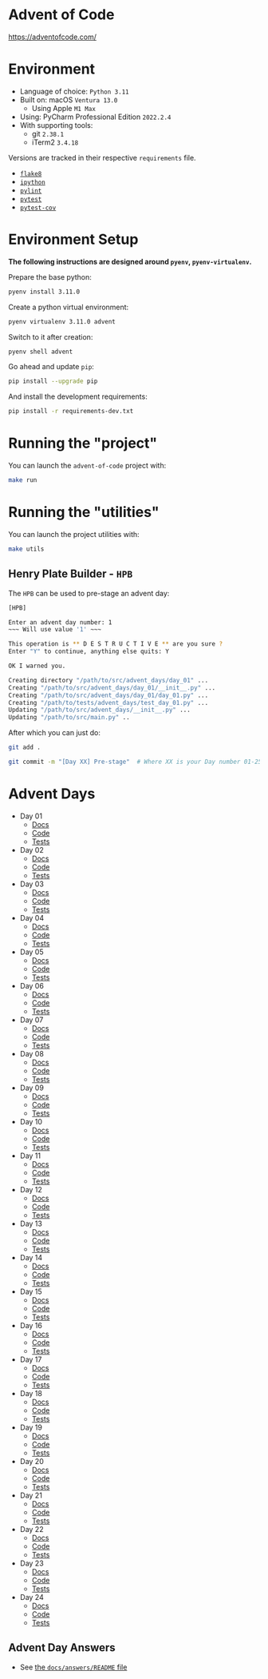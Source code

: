 # Advent of Code

https://adventofcode.com/

# Environment

- Language of choice: `Python 3.11`
- Built on: macOS `Ventura 13.0`
  - Using Apple `M1 Max`
- Using: PyCharm Professional Edition `2022.2.4`
- With supporting tools:
  - git `2.38.1`
  - iTerm2 `3.4.18`

Versions are tracked in their respective `requirements` file.

- [`flake8`](https://pypi.org/project/flake8/)
- [`ipython`](https://pypi.org/project/ipython/)
- [`pylint`](https://pypi.org/project/pylint/)
- [`pytest`](https://pypi.org/project/pytest/)
- [`pytest-cov`](https://pypi.org/project/pytest-cov/)

# Environment Setup

**The following instructions are designed around `pyenv`, `pyenv-virtualenv`.**

Prepare the base python:

```bash
pyenv install 3.11.0
```

Create a python virtual environment:

```bash
pyenv virtualenv 3.11.0 advent
```

Switch to it after creation:

```bash
pyenv shell advent
```

Go ahead and update `pip`:

```bash
pip install --upgrade pip
```

And install the development requirements:

```bash
pip install -r requirements-dev.txt
```

# Running the "project"

You can launch the `advent-of-code` project with:

```bash
make run
```

# Running the "utilities"

You can launch the project utilities with:

```bash
make utils
```

## Henry Plate Builder - `HPB`

The `HPB` can be used to pre-stage an advent day:

```bash
[HPB]

Enter an advent day number: 1
~~~ Will use value '1' ~~~

This operation is ** D E S T R U C T I V E ** are you sure ?
Enter "Y" to continue, anything else quits: Y

OK I warned you.

Creating directory "/path/to/src/advent_days/day_01" ...
Creating "/path/to/src/advent_days/day_01/__init__.py" ...
Creating "/path/to/src/advent_days/day_01/day_01.py" ...
Creating "/path/to/tests/advent_days/test_day_01.py" ...
Updating "/path/to/src/advent_days/__init__.py" ...
Updating "/path/to/src/main.py" ..
```

After which you can just do:

```bash
git add .

git commit -m "[Day XX] Pre-stage"  # Where XX is your Day number 01-25
```

# Advent Days

- Day 01
  - [Docs](https://github.com/urda/advent-of-code/blob/master/docs/day_01.md)
  - [Code](https://github.com/urda/advent-of-code/tree/master/src/advent_days/day_01)
  - [Tests](https://github.com/urda/advent-of-code/blob/master/tests/advent_days/test_day_01.py)
- Day 02
  - [Docs](https://github.com/urda/advent-of-code/blob/master/docs/day_02.md)
  - [Code](https://github.com/urda/advent-of-code/tree/master/src/advent_days/day_02)
  - [Tests](https://github.com/urda/advent-of-code/blob/master/tests/advent_days/test_day_02.py)
- Day 03
  - [Docs](https://github.com/urda/advent-of-code/blob/master/docs/day_03.md)
  - [Code](https://github.com/urda/advent-of-code/tree/master/src/advent_days/day_03)
  - [Tests](https://github.com/urda/advent-of-code/blob/master/tests/advent_days/test_day_03.py)
- Day 04
  - [Docs](https://github.com/urda/advent-of-code/blob/master/docs/day_04.md)
  - [Code](https://github.com/urda/advent-of-code/tree/master/src/advent_days/day_04)
  - [Tests](https://github.com/urda/advent-of-code/blob/master/tests/advent_days/test_day_04.py)
- Day 05
  - [Docs](https://github.com/urda/advent-of-code/blob/master/docs/day_05.md)
  - [Code](https://github.com/urda/advent-of-code/tree/master/src/advent_days/day_05)
  - [Tests](https://github.com/urda/advent-of-code/blob/master/tests/advent_days/test_day_05.py)
- Day 06
  - [Docs](https://github.com/urda/advent-of-code/blob/master/docs/day_06.md)
  - [Code](https://github.com/urda/advent-of-code/tree/master/src/advent_days/day_06)
  - [Tests](https://github.com/urda/advent-of-code/blob/master/tests/advent_days/test_day_06.py)
- Day 07
  - [Docs](https://github.com/urda/advent-of-code/blob/master/docs/day_07.md)
  - [Code](https://github.com/urda/advent-of-code/tree/master/src/advent_days/day_07)
  - [Tests](https://github.com/urda/advent-of-code/blob/master/tests/advent_days/test_day_07.py)
- Day 08
  - [Docs](https://github.com/urda/advent-of-code/blob/master/docs/day_08.md)
  - [Code](https://github.com/urda/advent-of-code/tree/master/src/advent_days/day_08)
  - [Tests](https://github.com/urda/advent-of-code/blob/master/tests/advent_days/test_day_08.py)
- Day 09
  - [Docs](https://github.com/urda/advent-of-code/blob/master/docs/day_09.md)
  - [Code](https://github.com/urda/advent-of-code/tree/master/src/advent_days/day_09)
  - [Tests](https://github.com/urda/advent-of-code/blob/master/tests/advent_days/test_day_09.py)
- Day 10
  - [Docs](https://github.com/urda/advent-of-code/blob/master/docs/day_10.md)
  - [Code](https://github.com/urda/advent-of-code/tree/master/src/advent_days/day_10)
  - [Tests](https://github.com/urda/advent-of-code/blob/master/tests/advent_days/test_day_10.py)
- Day 11
  - [Docs](https://github.com/urda/advent-of-code/blob/master/docs/day_11.md)
  - [Code](https://github.com/urda/advent-of-code/tree/master/src/advent_days/day_11)
  - [Tests](https://github.com/urda/advent-of-code/blob/master/tests/advent_days/test_day_11.py)
- Day 12
  - [Docs](https://github.com/urda/advent-of-code/blob/master/docs/day_12.md)
  - [Code](https://github.com/urda/advent-of-code/tree/master/src/advent_days/day_12)
  - [Tests](https://github.com/urda/advent-of-code/blob/master/tests/advent_days/test_day_12.py)
- Day 13
  - [Docs](https://github.com/urda/advent-of-code/blob/master/docs/day_13.md)
  - [Code](https://github.com/urda/advent-of-code/tree/master/src/advent_days/day_13)
  - [Tests](https://github.com/urda/advent-of-code/blob/master/tests/advent_days/test_day_13.py)
- Day 14
  - [Docs](https://github.com/urda/advent-of-code/blob/master/docs/day_14.md)
  - [Code](https://github.com/urda/advent-of-code/tree/master/src/advent_days/day_14)
  - [Tests](https://github.com/urda/advent-of-code/blob/master/tests/advent_days/test_day_14.py)
- Day 15
  - [Docs](https://github.com/urda/advent-of-code/blob/master/docs/day_15.md)
  - [Code](https://github.com/urda/advent-of-code/tree/master/src/advent_days/day_15)
  - [Tests](https://github.com/urda/advent-of-code/blob/master/tests/advent_days/test_day_15.py)
- Day 16
  - [Docs](https://github.com/urda/advent-of-code/blob/master/docs/day_16.md)
  - [Code](https://github.com/urda/advent-of-code/tree/master/src/advent_days/day_16)
  - [Tests](https://github.com/urda/advent-of-code/blob/master/tests/advent_days/test_day_16.py)
- Day 17
  - [Docs](https://github.com/urda/advent-of-code/blob/master/docs/day_17.md)
  - [Code](https://github.com/urda/advent-of-code/tree/master/src/advent_days/day_17)
  - [Tests](https://github.com/urda/advent-of-code/blob/master/tests/advent_days/test_day_17.py)
- Day 18
  - [Docs](https://github.com/urda/advent-of-code/blob/master/docs/day_18.md)
  - [Code](https://github.com/urda/advent-of-code/tree/master/src/advent_days/day_18)
  - [Tests](https://github.com/urda/advent-of-code/blob/master/tests/advent_days/test_day_18.py)
- Day 19
  - [Docs](https://github.com/urda/advent-of-code/blob/master/docs/day_19.md)
  - [Code](https://github.com/urda/advent-of-code/tree/master/src/advent_days/day_19)
  - [Tests](https://github.com/urda/advent-of-code/blob/master/tests/advent_days/test_day_19.py)
- Day 20
  - [Docs](https://github.com/urda/advent-of-code/blob/master/docs/day_20.md)
  - [Code](https://github.com/urda/advent-of-code/tree/master/src/advent_days/day_20)
  - [Tests](https://github.com/urda/advent-of-code/blob/master/tests/advent_days/test_day_20.py)
- Day 21
  - [Docs](https://github.com/urda/advent-of-code/blob/master/docs/day_21.md)
  - [Code](https://github.com/urda/advent-of-code/tree/master/src/advent_days/day_21)
  - [Tests](https://github.com/urda/advent-of-code/blob/master/tests/advent_days/test_day_21.py)
- Day 22
  - [Docs](https://github.com/urda/advent-of-code/blob/master/docs/day_22.md)
  - [Code](https://github.com/urda/advent-of-code/tree/master/src/advent_days/day_22)
  - [Tests](https://github.com/urda/advent-of-code/blob/master/tests/advent_days/test_day_22.py)
- Day 23
  - [Docs](https://github.com/urda/advent-of-code/blob/master/docs/day_23.md)
  - [Code](https://github.com/urda/advent-of-code/tree/master/src/advent_days/day_23)
  - [Tests](https://github.com/urda/advent-of-code/blob/master/tests/advent_days/test_day_23.py)
- Day 24
  - [Docs](https://github.com/urda/advent-of-code/blob/master/docs/day_24.md)
  - [Code](https://github.com/urda/advent-of-code/tree/master/src/advent_days/day_24)
  - [Tests](https://github.com/urda/advent-of-code/blob/master/tests/advent_days/test_day_24.py)

## Advent Day Answers

- See [the `docs/answers/README` file](https://github.com/urda/advent-of-code/blob/master/docs/answers/README.md)
